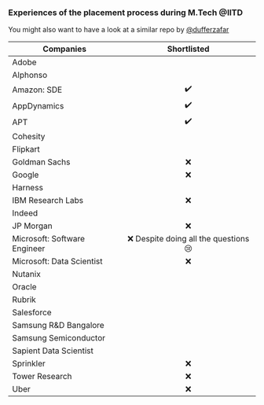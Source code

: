 ### Experiences of the placement process during M.Tech @IITD

You might also want to have a look at a similar repo by [@dufferzafar](https://github.com/dufferzafar/interview-prep/tree/master/experiences)        

|Companies| Shortlisted |
|---------|:-----------:|
|Adobe |
|Alphonso |             
|Amazon: SDE | :heavy_check_mark: |               
|AppDynamics | :heavy_check_mark: |          
|APT | :heavy_check_mark: |              
|Cohesity |             
|Flipkart |             
|Goldman Sachs | :x: |               
|Google | :x: |              
|Harness |              
|IBM Research Labs | :x: |                
|Indeed |               
|JP Morgan | :x: |               
|Microsoft: Software Engineer | :x: Despite doing all the questions :cry: |
|Microsoft: Data Scientist | :x: |                
|Nutanix |              
|Oracle |               
|Rubrik |               
|Salesforce |               
|Samsung R&D Bangalore |                
|Samsung Semiconductor |                
|Sapient Data Scientist |               
|Sprinkler | :x: |
|Tower Research | :x: |
|Uber | :x: |         
